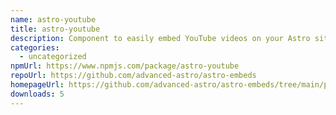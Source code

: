 ```yaml
---
name: astro-youtube
title: astro-youtube
description: Component to easily embed YouTube videos on your Astro site
categories:
  - uncategorized
npmUrl: https://www.npmjs.com/package/astro-youtube
repoUrl: https://github.com/advanced-astro/astro-embeds
homepageUrl: https://github.com/advanced-astro/astro-embeds/tree/main/packages/astro-embeds-youtube#readme
downloads: 5
---
```

